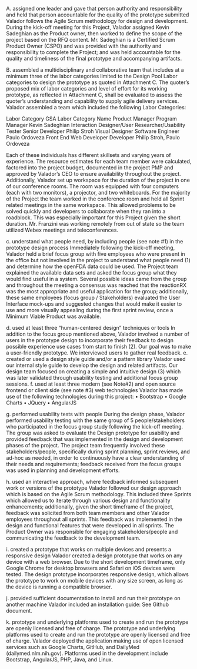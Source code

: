 A. assigned one leader and gave that person authority and responsibility and held that person accountable for the quality of the prototype submitted
Valador follows the Agile Scrum methodology for design and development.  During the kick-off meeting for this Project, Valador assigned Kevin Sadeghian as the Product owner, then worked to define the scope of the project based on the RFQ content.  Mr. Sadeghian is a Certified Scrum Product Owner (CSPO) and was provided with the authority and responsibility to complete the Project; and was held accountable for the quality and timeliness of the final prototype and accompanying artifacts.

B. assembled a multidisciplinary and collaborative team that includes at a minimum three of the labor categories limited to the Design Pool Labor categories to design the prototype as quoted in Attachment C. The quoter’s proposed mix of labor categories and level of effort for its working prototype, as reflected in Attachment C, shall be evaluated to assess the quoter’s understanding and capability to supply agile delivery services.
Valador assembled a team which included the following Labor Categories:

Labor Category	GSA Labor Category	Name
Product Manager	Program Manager	Kevin Sadeghian
Interaction Designer/User Researcher/Usability Tester	Senior Developer	Philip Stroh
Visual Designer	Software Engineer	Paulo Ordoveza
Front End Web Developer	Developer	Philip Stroh, Paulo Ordoveza

Each of these individuals has different skillsets and varying years of experience. The resource estimates for each team member were calculated, factored into the project budget, documented in the project PMP and approved by Valador’s CEO to ensure availability throughout the project.
Additionally, Valador set up workspace for the duration of the project in one of our conference rooms.  The room was equipped with four computers (each with two monitors), a projector, and two whiteboards.  For the majority of the Project the team worked in the conference room and held all Sprint related meetings in the same workspace.  This allowed problems to be solved quickly and developers to collaborate when they ran into a roadblock.  This was especially important for this Project given the short duration.  Mr. Franzini was working remotely from out of state so the team utilized Webex meetings and teleconferences. 

c. understand what people need, by including people (see note #1) in the prototype design process
Immediately following the kick-off meeting, Valador held a brief focus group with five employees who were present in the office but not involved in the project to understand what people need (1) and determine how the openFDA data could be used.  The Project team explained the available data sets and asked the focus group what they would find useful in a system.  Several possible ideas came from the group and throughout the meeting a consensus was reached that the reactionRX was the most appropriate and useful application for the group; additionally, these same employees (focus group / Stakeholders) evaluated the User Interface mock-ups and suggested changes that would make it easier to use and more visually appealing during the first sprint review, once a Minimum Viable Product was available.

d. used at least three “human-centered design” techniques or tools
In addition to the focus group mentioned above, Valador involved a number of users in the prototype design to incorporate their feedback to design possible experience use cases from start to finish (2).  Our goal was to make a user-friendly prototype.  We interviewed users to gather real feedback. 
e. created or used a design style guide and/or a pattern library
Valador used our internal style guide to develop the design and related artifacts. Our design team focused on creating a simple and intuitive design (3) which was later validated through usability testing and additional focus group sessions. 
f. used at least three modern (see Note#2) and open source frontend or client side (see note #3) web technologies
Valador has made use of the following technologies during this project:
•	Bootstrap
•	Google Charts
•	JQuery
•	AngularJS

g. performed usability tests with people
During the design phase, Valador performed usability testing with the same group of 5 people/stakeholders who participated in the focus group study following the kick-off meeting.  The group was asked to evaluate the Design prototype for usability and provided feedback that was implemented in the design and development phases of the project.  The project team frequently involved these stakeholders/people, specifically during sprint planning, sprint reviews, and ad-hoc as needed, in order to continuously have a clear understanding of their needs and requirements; feedback received from the focus groups was used in planning and development efforts.

h. used an interactive approach, where feedback informed subsequent work or versions of the prototype
Valador followed our design approach which is based on the Agile Scrum methodology.  This included three Sprints which allowed us to iterate through various design and functionality enhancements; additionally, given the short timeframe of the project, feedback was solicited from both team members and other Valador employees throughout all sprints.  This feedback was implemented in the design and functional features that were developed in all sprints.  The Product Owner was responsible for engaging stakeholders/people and communicating the feedback to the development team.

i. created a prototype that works on multiple devices and presents a responsive design
Valador created a design prototype that works on any device with a web browser. Due to the short development timeframe, only Google Chrome for desktop browsers and Safari on iOS devices were tested.    The design prototype incorporates responsive design, which allows the prototype to work on mobile devices with any size screen, as long as the device is running a compatible browser. 


j. provided sufficient documentation to install and run their prototype on another machine
Valador included an installation guide:  See Github document.

k. prototype and underlying platforms used to create and run the prototype are openly licensed and free of charge.
The prototype and underlying platforms used to create and run the prototype are openly licensed and free of charge.  Valador deployed the application making use of open licensed services such as Google Charts, GitHub, and DailyMed (dailymed.nlm.nih.gov).  Platforms used in the development include Bootstrap, AngularJS, PHP, Java, and Linux.
